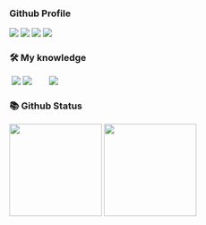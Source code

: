 ### Github Profile
<p class="flex items-center h-[40px]">
  <img class="mr-1" src="https://komarev.com/ghpvc/?username=phongnguyen">
  <img class="mr-1" src="https://shields.io/github/stars/phongnguyen">
  <img class="mr-1" src="https://img.shields.io/github/followers/phongnguyen">
  <img class="mr-1" src="https://img.shields.io/static/v1?label=%F0%9F%8C%9F&message=Love%20coding&style=style=flat&color=red">
</p>

### 🛠 My knowledge
<p class="flex">
  <img src="https://img.shields.io/badge/-python-9cf" alt="">
  <img class="pr-2" src="https://img.shields.io/badge/nuxtjs-nuxt-brightgreen" />
  <img class="pr-2" src="https://img.shields.io/badge/html5-%23E34F26.svg?style=flat-square&logo=html5&logoColor=white" />
  <img class="pr-2" src="https://img.shields.io/badge/css3-%231572B6.svg?style=flat-square&logo=css3&logoColor=white" alt="">
  <img class="pr-2" src="https://img.shields.io/badge/SASS-hotpink.svg?style=flat-square&logo=SASS&logoColor=white" alt="">
  <img class="pr-2" src="https://img.shields.io/badge/tailwindcss-%2338B2AC.svg?style=flat-square&logo=tailwind-css&logoColor=white" alt="">
  <img class="pr-2" src="https://img.shields.io/badge/javascript-%23323330.svg?style=flat-square&logo=javascript&logoColor=%23F7DF1E" alt="">
  <img class="pr-2" src="https://img.shields.io/badge/javascript-%23323330.svg?style=flat-square&logo=javascript&logoColor=%23F7DF1E" alt="">
  <img class="pr-2" src="https://img.shields.io/badge/react-%2320232a.svg?style=flat-square&logo=react&logoColor=%2361DAFB" alt="">
  <img class="pr-2" src="https://img.shields.io/badge/Nextjs-black?style=flat-square&logo=next.js&logoColor=white" alt="">
  <img class="pr-2" src="https://img.shields.io/badge/vuejs-%2335495e.svg?style=flat-square&logo=vuedotjs&logoColor=%234FC08D">
  <img class="pr-2" src="https://img.shields.io/badge/node.js-6DA55F?style=flat-square&logo=node.js&logoColor=white" alt="">
  <img class="pr-2" src="https://img.shields.io/badge/firebase-%23039BE5.svg?style=flat-square&logo=firebase" alt="">
  <img class="pr-2" src="https://img.shields.io/badge/MongoDB-%234ea94b.svg?style=flat-square&logo=mongodb&logoColor=white" alt="">
  <img class="pr-2" src="https://img.shields.io/badge/postgres-%23316192.svg?style=flat-square&logo=postgresql&logoColor=white" alt="">
  <img class="pr-2" src="https://img.shields.io/badge/docker-%230db7ed.svg?style=flat-square&logo=docker&logoColor=white" alt="">
</p>

### 📚 Github Status

<p>
  <img src="https://github-readme-stats.vercel.app/api/top-langs/?username=phongnguyen&layout=compact&theme=tokyonight&langs_count=6" height="165">
  <img src="https://github-readme-stats.vercel.app/api?username=phongnguyen&show_icons=true&theme=tokyonight" height="165">
</p>

[//]: # (### 📖 Latest blog posts)

[//]: # ()
[//]: # (<!-- start-blog-posts -->)

[//]: # (- [Sort Imports on save với ESLint]&#40;https://blog.napthedev.com/post/sort-imports-on-save-voi-eslint&#41;)

[//]: # (- [10 đoạn code Javascript hữu ích]&#40;https://blog.napthedev.com/post/10-doan-code-javascript-huu-ich&#41;)

[//]: # (- [Phương pháp học lập trình web hiệu quả]&#40;https://blog.napthedev.com/post/phuong-phap-hoc-lap-trinh-web-hieu-qua&#41;)

[//]: # (- [Await một class trong javascript?]&#40;https://blog.napthedev.com/post/await-mot-class-trong-javascript&#41;)

[//]: # (- [Tạo dự án React, Typescript, Webpack từ đầu]&#40;https://blog.napthedev.com/post/tao-du-an-react-typescript-webpack-tu-dau&#41;)

[//]: # (<!-- end-blog-posts -->)

[//]: # (### 🌐️ Reach me at)

[//]: # ()
[//]: # ([![GitHub]&#40;https://img.shields.io/badge/github-%23121011.svg?style=for-the-badge&logo=github&logoColor=white&#41;]&#40;https://github.com/napthedev&#41;)

[//]: # ([![Facebook]&#40;https://img.shields.io/badge/Facebook-%231877F2.svg?style=for-the-badge&logo=Facebook&logoColor=white&#41;]&#40;https://www.facebook.com/napthedev&#41;)

[//]: # ([![Discord]&#40;https://img.shields.io/badge/Discord-%237289DA.svg?style=for-the-badge&logo=discord&logoColor=white&#41;]&#40;https://discordapp.com/users/877882975855992852&#41;)

[//]: # ([![CodePen]&#40;https://img.shields.io/badge/CodePen-white?style=for-the-badge&logo=codepen&logoColor=black&#41;]&#40;https://codepen.io/enaypi&#41;)
